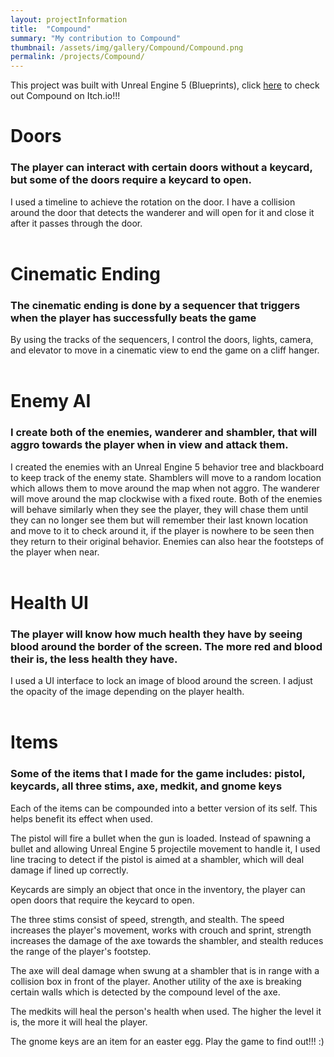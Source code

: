 ```yaml
---
layout: projectInformation
title:  "Compound"
summary: "My contribution to Compound"
thumbnail: /assets/img/gallery/Compound/Compound.png
permalink: /projects/Compound/
---
```


This project was built with Unreal Engine 5 (Blueprints), click <a href="https://kimball-brooksby.itch.io/compound" target="_blank">here</a> to check out Compound on Itch.io!!!<br>

<h1>Doors</h1>

<h3>The player can interact with certain doors without a keycard, but some of the doors require a keycard to open.</h3>

I used a timeline to achieve the rotation on the door. I have a collision around the door that detects the wanderer and will open for it and close it after it passes through the door.<br><br>

<h1>Cinematic Ending</h1>

<h3>The cinematic ending is done by a sequencer that triggers when the player has successfully beats the game</h3>

By using the tracks of the sequencers, I control the doors, lights, camera, and elevator to move in a cinematic view to end the game on a cliff hanger.<br><br>

<h1>Enemy AI</h1>

<h3>I create both of the enemies, wanderer and shambler, that will aggro towards the player when in view and attack them.</h3>

I created the enemies with an Unreal Engine 5 behavior tree and blackboard to keep track of the enemy state. Shamblers will move to a random location which allows them to move around the map when not aggro. The wanderer will move around the map clockwise with a fixed route. Both of the enemies will behave similarly when they see the player, they will chase them until they can no longer see them but will remember their last known location and move to it to check around it, if the player is nowhere to be seen then they return to their original behavior. Enemies can also hear the footsteps of the player when near.<br><br>

<h1>Health UI</h1>

<h3>The player will know how much health they have by seeing blood around the border of the screen. The more red and blood their is, the less health they have.</h3>

I used a UI interface to lock an image of blood around the screen. I adjust the opacity of the image depending on the player health.<br><br>

<h1>Items</h1>

<h3>Some of the items that I made for the game includes: pistol, keycards, all three stims, axe, medkit, and gnome keys</h3>

Each of the items can be compounded into a better version of its self. This helps benefit its effect when used.

The pistol will fire a bullet when the gun is loaded. Instead of spawning a bullet and allowing Unreal Engine 5 projectile movement to handle it, I used line tracing to detect if the pistol is aimed at a shambler, which will deal damage if lined up correctly.

Keycards are simply an object that once in the inventory, the player can open doors that require the keycard to open.

The three stims consist of speed, strength, and stealth. The speed increases the player's movement, works with crouch and sprint, strength increases the damage of the axe towards the shambler, and stealth reduces the range of the player's footstep.

The axe will deal damage when swung at a shambler that is in range with a collision box in front of the player. Another utility of the axe is breaking certain walls which is detected by the compound level of the axe.

The medkits will heal the person's health when used. The higher the level it is, the more it will heal the player.

The gnome keys are an item for an easter egg. Play the game to find out!!! :)<br><br>